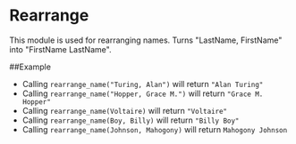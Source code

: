 Rearrange
========

This module is used for rearranging names.
Turns "LastName, FirstName" into "FirstName LastName".

##Example

* Calling `rearrange_name("Turing, Alan")` will return `"Alan Turing"`
* Calling `rearrange_name("Hopper, Grace M.")` will return `"Grace M. Hopper"`
* Calling `rearrange_name(Voltaire)` will return `"Voltaire"`
* Calling `rearrange_name(Boy, Billy)` will return `"Billy Boy"`
* Calling `rearrange_name(Johnson, Mahogony)` will return `Mahogony Johnson`
